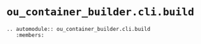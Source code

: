 # `ou_container_builder.cli.build`

```{eval-rst}
.. automodule:: ou_container_builder.cli.build
   :members:
```
